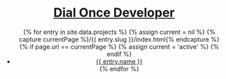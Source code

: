 <header>
	<div class="container">
		<h1>
			<a href="/"><span class="bold">Dial Once</span> Developer</a>
		</h1>
		<ul role="navigation">
			{% for entry in site.data.projects %}
				{% assign current = nil %}
				{% capture currentPage %}/{{ entry.slug }}/index.html{% endcapture %}
				{% if page.url == currentPage %}
					{% assign current = 'active' %}
				{% endif %}
				<li class="bold {{ current }}">
					<a href="/{{ entry.slug }}">{{ entry.name }}</a>
				</li>
			{% endfor %}
		</ul>
	</div>
</header>